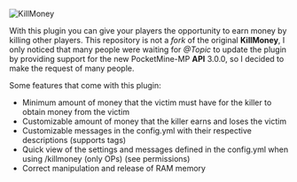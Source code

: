 ![KillMoney](http://image.ibb.co/eNQEJQ/IMG_0048.png)

With this plugin you can give your players the opportunity to earn money by killing other players. This repository is not a *fork* of the original **KillMoney**, I only noticed that many people were waiting for *@Topic* to update the plugin by providing support for the new PocketMine-MP **API** 3.0.0, so I decided to make the request of many people.

Some features that come with this plugin:
- Minimum amount of money that the victim must have for the killer to obtain money from the victim
- Customizable amount of money that the killer earns and loses the victim
- Customizable messages in the config.yml with their respective descriptions (supports tags)
- Quick view of the settings and messages defined in the config.yml when using /killmoney (only OPs) (see permissions)
- Correct manipulation and release of RAM memory

